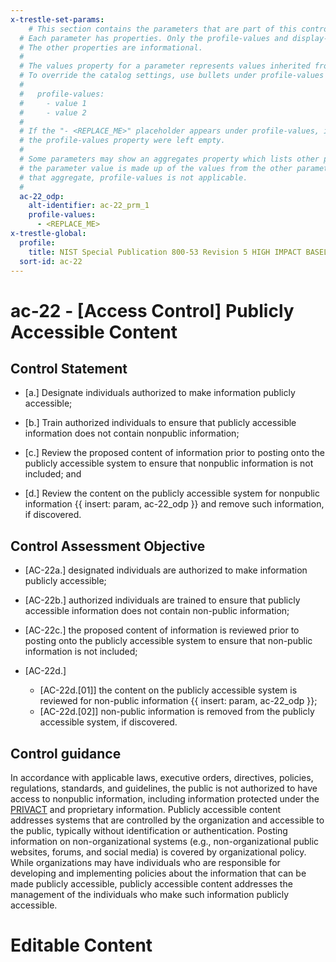 ```yaml
---
x-trestle-set-params:
    # This section contains the parameters that are part of this control.
  # Each parameter has properties. Only the profile-values and display-name properties are editable.
  # The other properties are informational.
  #
  # The values property for a parameter represents values inherited from the OSCAL catalog.
  # To override the catalog settings, use bullets under profile-values as shown below:
  #
  #   profile-values:
  #     - value 1
  #     - value 2
  #
  # If the "- <REPLACE_ME>" placeholder appears under profile-values, it is the same as if
  # the profile-values property were left empty.
  #
  # Some parameters may show an aggregates property which lists other parameters. This means
  # the parameter value is made up of the values from the other parameters. For parameters
  # that aggregate, profile-values is not applicable.
  #
  ac-22_odp:
    alt-identifier: ac-22_prm_1
    profile-values:
      - <REPLACE_ME>
x-trestle-global:
  profile:
    title: NIST Special Publication 800-53 Revision 5 HIGH IMPACT BASELINE
  sort-id: ac-22
---
```


# ac-22 - \[Access Control\] Publicly Accessible Content

## Control Statement

- \[a.\] Designate individuals authorized to make information publicly accessible;

- \[b.\] Train authorized individuals to ensure that publicly accessible information does not contain nonpublic information;

- \[c.\] Review the proposed content of information prior to posting onto the publicly accessible system to ensure that nonpublic information is not included; and

- \[d.\] Review the content on the publicly accessible system for nonpublic information {{ insert: param, ac-22_odp }} and remove such information, if discovered.

## Control Assessment Objective

- \[AC-22a.\] designated individuals are authorized to make information publicly accessible;

- \[AC-22b.\] authorized individuals are trained to ensure that publicly accessible information does not contain non-public information;

- \[AC-22c.\] the proposed content of information is reviewed prior to posting onto the publicly accessible system to ensure that non-public information is not included;

- \[AC-22d.\]

  - \[AC-22d.[01]\] the content on the publicly accessible system is reviewed for non-public information {{ insert: param, ac-22_odp }};
  - \[AC-22d.[02]\] non-public information is removed from the publicly accessible system, if discovered.

## Control guidance

In accordance with applicable laws, executive orders, directives, policies, regulations, standards, and guidelines, the public is not authorized to have access to nonpublic information, including information protected under the [PRIVACT](#18e71fec-c6fd-475a-925a-5d8495cf8455) and proprietary information. Publicly accessible content addresses systems that are controlled by the organization and accessible to the public, typically without identification or authentication. Posting information on non-organizational systems (e.g., non-organizational public websites, forums, and social media) is covered by organizational policy. While organizations may have individuals who are responsible for developing and implementing policies about the information that can be made publicly accessible, publicly accessible content addresses the management of the individuals who make such information publicly accessible.

# Editable Content

<!-- Make additions and edits below -->
<!-- The above represents the contents of the control as received by the profile, prior to additions. -->
<!-- If the profile makes additions to the control, they will appear below. -->
<!-- The above markdown may not be edited but you may edit the content below, and/or introduce new additions to be made by the profile. -->
<!-- If there is a yaml header at the top, parameter values may be edited. Use --set-parameters to incorporate the changes during assembly. -->
<!-- The content here will then replace what is in the profile for this control, after running profile-assemble. -->
<!-- The current profile has no added parts for this control, but you may add new ones here. -->
<!-- Each addition must have a heading either of the form ## Control my_addition_name -->
<!-- or ## Part a. (where the a. refers to one of the control statement labels.) -->
<!-- "## Control" parts are new parts added after the statement part. -->
<!-- "## Part" parts are new parts added into the top-level statement part with that label. -->
<!-- Subparts may be added with nested hash levels of the form ### My Subpart Name -->
<!-- underneath the parent ## Control or ## Part being added -->
<!-- See https://ibm.github.io/compliance-trestle/tutorials/ssp_profile_catalog_authoring/ssp_profile_catalog_authoring for guidance. -->
